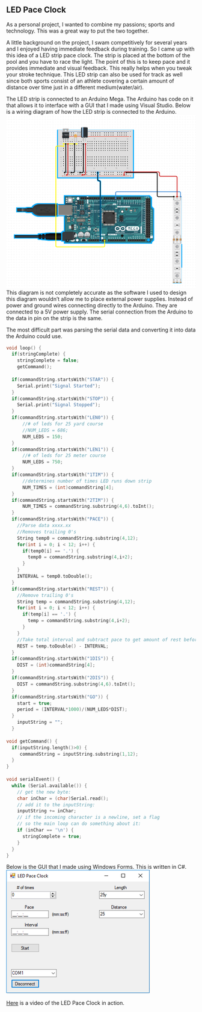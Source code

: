 ﻿## LED Pace Clock
As a personal project, I wanted to combine my passions; sports and technology. This was a great way to put the two together.

A little background on the project, I swam competitively for several years and I enjoyed having immediate feedback during training. So I came up with this idea of a LED strip pace clock. The strip is placed at the bottom of the pool and you have to race the light. The point of this is to keep pace and it provides immediate and visual feedback. This really helps when you tweak your stroke technique. This LED strip can also be used for track as well since both sports consist of an athlete covering a certain amount of distance over time just in a different medium(water/air).

The LED strip is connected to an Arduino Mega. The Arduino has code on it that allows it to interface with a GUI that I made using Visual Studio. Below is a wiring diagram of how the LED strip is connected to the Arduino.
![Schematic](/images/pace_clock_schematic.png)
This diagram is not completely accurate as the software I used to design this diagram wouldn’t allow me to place external power supplies. Instead of power and ground wires connecting directly to the Arduino. They are connected to a 5V power supply. The serial connection from the Arduino to the data in pin on the strip is the same.

The most difficult part was parsing the serial data and converting it into data the Arduino could use.
```c
void loop() {
  if(stringComplete) {
    stringComplete = false;
    getCommand();

  if(commandString.startsWith("STAR")) {
    Serial.print("Signal Started");
  }
  if(commandString.startsWith("STOP")) {
    Serial.print("Signal Stopped");
  }
  if(commandString.startsWith("LEN0")) {
      //# of leds for 25 yard course
      //NUM_LEDS = 686;
      NUM_LEDS = 150;
  }
  if(commandString.startsWith("LEN1")) {
      //# of leds for 25 meter course
      NUM_LEDS = 750;
  }
  if(commandString.startsWith("1TIM")) {
      //determines number of times LED runs down strip
      NUM_TIMES = (int)commandString[4];
  }
  if(commandString.startsWith("2TIM")) {
      NUM_TIMES = commandString.substring(4,6).toInt();
  }
  if(commandString.startsWith("PACE")) {
    //Parse data xxxx.xx
    //Removes trailing 0's
    String temp0 = commandString.substring(4,12);
    for(int i = 0; i < 12; i++) {
      if(temp0[i] == '.') {
        temp0 = commandString.substring(4,i+2);
      }
    }
    INTERVAL = temp0.toDouble();
  }
  if(commandString.startsWith("REST")) {
    //Remove trailing 0's
    String temp = commandString.substring(4,12);
    for(int i = 0; i < 12; i++) {
      if(temp[i] == '.') {
        temp = commandString.substring(4,i+2);
      }
    }
    //Take total interval and subtract pace to get amount of rest before starting LED movement
    REST = temp.toDouble() - INTERVAL;
  }
  if(commandString.startsWith("1DIS")) {
    DIST = (int)commandString[4];
  }
  if(commandString.startsWith("2DIS")) {
    DIST = commandString.substring(4,6).toInt();
  }
  if(commandString.startsWith("GO")) {
    start = true;
    period = (INTERVAL*1000)/(NUM_LEDS*DIST);
  }
    inputString = "";
  }

void getCommand() {
  if(inputString.length()>0) {
     commandString = inputString.substring(1,12);
  }
}

void serialEvent() {
  while (Serial.available()) {
    // get the new byte:
    char inChar = (char)Serial.read();
    // add it to the inputString:
    inputString += inChar;
    // if the incoming character is a newline, set a flag
    // so the main loop can do something about it:
    if (inChar == '\n') {
      stringComplete = true;
    }
  }
}
```
Below is the GUI that I made using Windows Forms. This is written in C#.
![GUI](/images/pace_clock_gui.png)

[Here](https://www.youtube.com/watch?v=GyDT5p9yfjY) is a video of the LED Pace Clock in action.